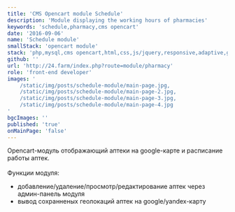```yaml
---
title: 'CMS Opencart module Schedule'
description: 'Module displaying the working hours of pharmacies'
keywords: 'schedule,pharmacy,cms opencart'
date: '2016‑09‑06'
name: 'Schedule module'
smallStack: 'opencart module'
stack: 'php,mysql,cms opencart,html,css,js/jquery,responsive,adaptive,git,bitbucket'
github: ''
url: 'http://24.farm/index.php?route=module/pharmacy'
role: 'front-end developer'
images: '
    /static/img/posts/schedule-module/main-page.jpg,
    /static/img/posts/schedule-module/main-page-2.jpg,
    /static/img/posts/schedule-module/main-page-3.jpg,
    /static/img/posts/schedule-module/main-page-4.jpg
'
bgcImages: ''
published: 'true'
onMainPage: 'false'
---
```

Opencart-модуль отображающий аптеки на google-карте и расписание работы аптек.
<br>
<br>
Функции модуля:
- добавление/удаление/просмотр/редактирование аптек через админ-панель модуля
- вывод сохранненых геолокаций аптек на google/yandex-карту